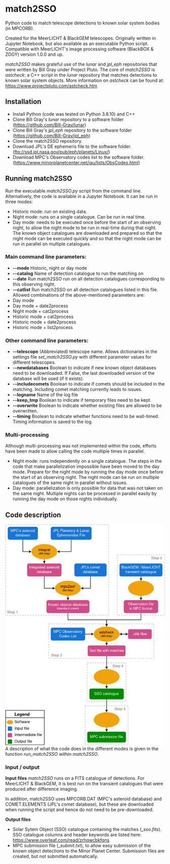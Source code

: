 # match2SSO
Python code to match telescope detections to known solar system bodies (in MPCORB).

Created for the MeerLICHT & BlackGEM telescopes. Originally written in Jupyter Notebook, but also available as an executable Python script. Compatible with MeerLICHT's image processing software (BlackBOX & ZOGY) version 1.0.0 and up.

_match2SSO_ makes grateful use of the _lunar_ and _jpl_eph_ repositories that were written by Bill Gray under Project Pluto. The core of _match2SSO_ is _astcheck_: a C++ script in the _lunar_ repository that matches detections to known solar system objects. More information on _astcheck_ can be found at: https://www.projectpluto.com/astcheck.htm

## Installation
- Install Python (code was tested on Python 3.8.10) and C++ 
- Clone Bill Gray's _lunar_ repository to a software folder (https://github.com/Bill-Gray/lunar)
- Clone Bill Gray's _jpl_eph_ repository to the software folder (https://github.com/Bill-Gray/jpl_eph)
- Clone the match2SSO repository.
- Download JPL's DE ephemeris file to the software folder. (ftp://ssd.jpl.nasa.gov/pub/eph/planets/Linux/)
- Download MPC's Observatory codes list to the software folder. (https://www.minorplanetcenter.net/iau/lists/ObsCodes.html)

## Running match2SSO
Run the executable _match2SSO.py_ script from the command line. Alternatively, the code is available in a Jupyter Notebook. It can be run in three modes:
- Historic mode: run on existing data. 
- Night mode: runs on a single catalogue. Can be run in real time. 
- Day mode: needs to be executed once before the start of an observing night, to allow the night mode to be run in real-time during that night. The known object catalogues are downloaded and prepared so that the night mode can be executed quickly and so that the night mode can be run in parallel on multiple catalogues.

### Main command line parameters:
- **--mode** Historic, night or day mode
- **--catalog** Name of detection catalogue to run the matching on
- **--date** Run match2SSO run on all detection catalogues corresponding to this observing night.
- **--catlist** Run match2SSO on all detection catalogues listed in this file.
Allowed combinations of the above-mentioned parameters are:
- Day mode
- Day mode + date2process
- Night mode + cat2process
- Historic mode + cat2process
- Historic mode + date2process
- Historic mode + list2process

### Other command line parameters:
- **--telescope** (Abbreviated) telescope name. Allows dictionaries in the settings file _set_match2SSO.py_ with different parameter values for different telescopes.
- **--newdatabases** Boolean to indicate if new known object databases need to be downloaded. If False, the last downloaded version of the database will be used (if it exists).
- **--includecomets** Boolean to indicate if comets should be included in the matching. Including comet matching currently leads to issues.
- **--logname** Name of the log file
- **--keep_tmp** Boolean to indicate if temporary files need to be kept.
- **--overwrite** Boolean to indicate whether existing files are allowed to be overwritten.
- **--timing** Boolean to indicate whether functions need to be wall-timed. Timing information is saved to the log.

### Multi-processing
Although multi-processing was not implemented within the code, efforts have been made to allow calling the code multiple times in parallel.
- Night mode: runs independently on a single catalogue. The steps in the code that make parallelization impossible have been moved to the day mode. Prepare for the night mode by running the day mode once before the start of an observing night. The night mode can be run on multiple catalogues of the same night in parallel without issues. 
- Day mode: parallelization is only possible for data that was not taken on the same night. Multiple nights can be processed in parallel easily by running the day mode on those nights individually.

## Code description
![Click here for a flow chart of match2SSO.](https://github.com/dpieterse/match2SSO/blob/master/match2SSO_flow.png?raw=true)
A description of what the code does in the different modes is given in the function _run_match2SSO_ within _match2SSO_.

### Input / output
**Input files**
_match2SSO_ runs on a FITS catalogue of detections. For MeerLICHT & BlackGEM, it is best run on the transient catalogues that were produced after difference imaging.

In addition, match2SSO uses MPCORB.DAT (MPC's asteroid database) and COMET.ELEMENTS (JPL's comet database), but these are downloaded when running the script and hence do not need to be pre-downloaded.

**Output files**
- Solar Sytem Object (SSO) catalogue containing the matches (__sso.fits_). SSO catalogue columns and header keywords are listed here: https://www.overleaf.com/read/zrhqwcbkfqns
- MPC submission file (__submit.txt_), to allow easy submission of the known object detections to the Minor Planet Center. Submission files are created, but not submitted automatically. 
